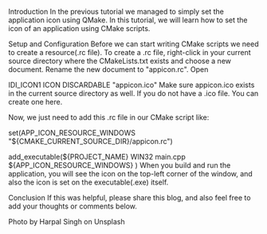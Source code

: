 Introduction
In the previous tutorial we managed to simply set the application icon using QMake. In this tutorial, we will learn how to set the icon of an application using CMake scripts.

Setup and Configuration
Before we can start writing CMake scripts we need to create a resource(.rc file). To create a .rc file, right-click in your current source directory where the CMakeLists.txt exists and choose a new document. Rename the new document to "appicon.rc". Open 

IDI_ICON1 ICON DISCARDABLE "appicon.ico"
Make sure appicon.ico exists in the current source directory as well. If you do not have a .ico file. You can create one here.

Now, we just need to add this .rc file in our CMake script like:

set(APP_ICON_RESOURCE_WINDOWS "${CMAKE_CURRENT_SOURCE_DIR}/appicon.rc")

add_executable(${PROJECT_NAME}
        WIN32
        main.cpp
        ${APP_ICON_RESOURCE_WINDOWS}
    )
When you build and run the application, you will see the icon on the top-left corner of the window, and also the icon is set on the executable(.exe) itself.

Conclusion
If this was helpful, please share this blog, and also feel free to add your thoughts or comments below.

Photo by Harpal Singh on Unsplash
